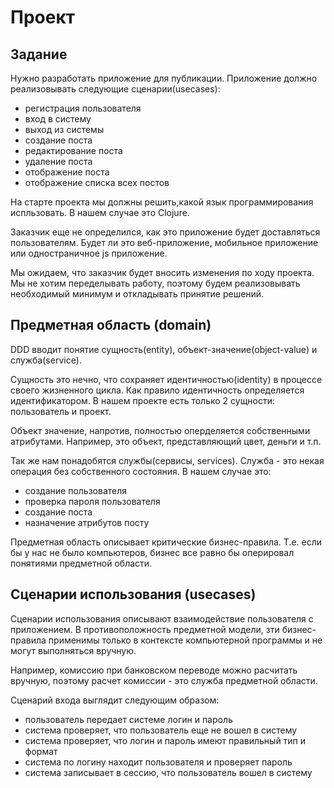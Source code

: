 # Проект

## Задание

Нужно разработать приложение для публикации.
Приложение должно реализовывать следующие сценарии(usecases):

+ регистрация пользователя
+ вход в систему
+ выход из системы
+ создание поста
+ редактирование поста
+ удаление поста
+ отображение поста
+ отображение списка всех постов

На старте проекта мы должны решить,какой язык программирования испльзовать.
В нашем случае это Clojure.

Заказчик еще не определился, как это приложение будет доставляться пользователям.
Будет ли это веб-приложение, мобильное приложение или одностраничное js приложение.

Мы ожидаем, что заказчик будет вносить изменения по ходу проекта.
Мы не хотим переделывать работу, поэтому будем реализовывать необходимый минимум и
откладывать принятие решений.

## Предметная область (domain)

DDD вводит понятие сущность(entity), объект-значение(object-value) и служба(service).

Сущность это нечно, что сохраняет идентичностью(identity) в процессе своего жизненного цикла.
Как правило идентичность определяется идентификатором.
В нашем проекте есть только 2 сущности: пользователь и проект.

Объект значение, напротив, полностью оперделяется собственными атрибутами.
Например, это объект, представляющий цвет, деньги и т.п.

Так же нам понадобятся службы(сервисы, services).
Служба - это некая операция без собственного состояния.
В нашем случае это:

+ создание пользователя
+ проверка пароля пользователя
+ создание поста
+ назначение атрибутов посту

Предметная область описывает критические бизнес-правила.
Т.е. если бы у нас не было компьютеров, бизнес все равно бы оперировал понятиями предметной области.

## Сценарии использования (usecases)

Сценарии использования описывают взаимодействие пользователя с приложением.
В противоположность предметной модели, зти бизнес-правила применимы только в контексте компьютерной программы
и не могут выполняться вручную.

Например, комиссию при банковском переводе можно расчитать вручную, поэтому расчет комиссии - это служба предметной области.

Сценарий входа выглядит следующим образом:
+ пользователь передает системе логин и пароль
+ система проверяет, что пользователь еще не вошел в систему
+ система проверяет, что логин и пароль имеют правильный тип и формат
+ система по логину находит пользователя и проверяет пароль
+ система записывает в сессию, что пользователь вошел в систему
